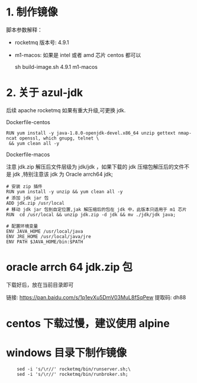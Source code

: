 # 1. 制作镜像

脚本参数解释：
- rocketmq 版本号: 4.9.1
- m1-macos: 如果是 intel 或者 amd 芯片 centos 都可以
    
    sh build-image.sh 4.9.1 m1-macos

# 2. 关于 azul-jdk

后续 apache rocketmq 如果有重大升级,可更换 jdk.

Dockerfile-centos

```
RUN yum install -y java-1.8.0-openjdk-devel.x86_64 unzip gettext nmap-ncat openssl, which gnupg, telnet \
 && yum clean all -y
```

Dockerfile-macos

注意 jdk.zip 解压后文件层级为 jdk/jdk ，如果下载的 jdk 压缩包解压后的文件不是 jdk ,特别注意该 jdk 为 Oracle arrch64 jdk;

```
# 安装 zip 插件
RUN yum install -y unzip && yum clean all -y
# 添加 jdk jar 包
ADD jdk.zip /usr/local
# 移动 jdk jar 包到自定位置,jak 解压缩后的包在 jdk 中，此版本只适用于 m1 芯片
RUN  cd /usr/local && unzip jdk.zip -d jdk && mv ./jdk/jdk java;

# 配置环境变量
ENV JAVA_HOME /usr/local/java
ENV JRE_HOME /usr/local/java/jre
ENV PATH $JAVA_HOME/bin:$PATH
```

# oracle arrch 64 jdk.zip 包

下载好后，放在当前目录即可

链接: https://pan.baidu.com/s/1p1evXu5DmV03MuL8fSqPew 提取码: dh88

# centos 下载过慢，建议使用 alpine

# windows 目录下制作镜像

        sed -i 's/\r//' rocketmq/bin/runserver.sh;\
        sed -i 's/\r//' rocketmq/bin/runbroker.sh;